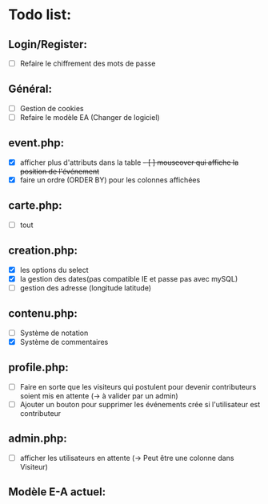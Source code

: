 # Todo list:

## Login/Register:
- [ ] Refaire le chiffrement des mots de passe

## Général:
- [ ] Gestion de cookies
- [ ] Refaire le modèle EA (Changer de logiciel)

## event.php:
- [x] afficher plus d'attributs dans la table 
~~- [ ] mouseover qui affiche la position de l'événement~~
- [x] faire un ordre (ORDER BY) pour les colonnes affichées

## carte.php:
- [ ] tout

## creation.php:
- [x] les options du select
- [x] la gestion des dates(pas compatible IE et passe pas avec mySQL)
- [ ] gestion des adresse (longitude latitude)

## contenu.php:
- [ ] Système de notation
- [x] Système de commentaires

## profile.php:
- [ ] Faire en sorte que les visiteurs qui postulent pour devenir contributeurs soient mis en attente (-> à valider par un admin)
- [ ] Ajouter un bouton pour supprimer les événements crée si l'utilisateur est contributeur

## admin.php:
- [ ] afficher les utilisateurs en attente (-> Peut être une colonne dans Visiteur) 

## Modèle E-A actuel:
[//]:   ![](./img/MCD.png)